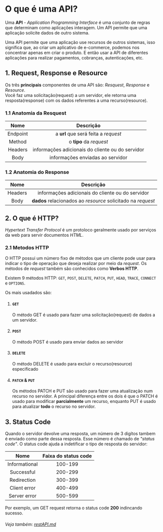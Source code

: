 # O que é uma API?

Uma **API** - _Application Programming Interface_ é uma conjunto de regras que determinam como aplicações interagem. Um API permite que uma aplicação solicite dados de outro sistema.  

Uma API permite que uma aplicação use recursos de outros sistemas, isso significa que, ao criar um aplicativo de e-commerce, podemos nos concentrar apenas em criar o produto. E então usar a API de diferentes aplicações para realizar pagamentos, cobranças, autenticações, etc.  

## 1. Request, Response e Resource

Os três **principais** componentes de uma API são: _Resquest_, _Response_ e _Resource_.  
Você faz uma solicitação(request) a um servidor, ele retorna uma resposta(response) com os dados referentes a uma recurso(resource).

### 1.1 Anatomia da Resquest
Nome | Descrição
:---: | :---: |
Endpoint | a **url** que será feita a _request_
Method | o **tipo** da _request_
Headers | informações adicionais do cliente ou do servidor
Body | informações enviadas ao servidor

### 1.2 Anatomia do Response
Nome | Descrição
:---: | :---: |
Headers | informações adicionais do cliente ou do servidor
Body | **dados** relacionados ao _resource_ solicitado na _request_

## 2. O que é HTTP?

_Hypertext Transfer Protocol_ é um protoloco geralmente usado por serviços da web para servir documentos _HTML_.

### 2.1 Metodos HTTP
O HTTP possui um número fixo de métodos que um cliente pode usar para indicar o tipo de operação que deseja realizar por meio da _request_. Os métodos de _request_ também são conhecidos como **Verbos HTTP**.  
  
Existem 9 métodos HTTP:
`GET`, `POST`, `DELETE`, `PATCH`, `PUT`, `HEAD`, `TRACE`, `CONNECT` e `OPTIONS`.  

Os mais usadados são:

1. #### `GET`
   O método GET é usado para fazer uma solicitação(request) de dados a um servidor.
2. #### `POST`
   O método POST é usado para enviar dados ao servidor
3. #### `DELETE`
   O método DELETE é usado para excluir o recurso(resource) especificado
4. #### `PATCH` & `PUT`
   Os métodos PATCH e PUT são usado para fazer uma atualização num recurso no servidor.
   A principal diferença entre os dois é que o PATCH é usado para modificar **parcialmente** um recurso, enquanto PUT é usado para atualizar **todo** o recurso no servidor.

## 3. Status Code

Quando o servidor devolve uma resposta, um número de 3 digítos tambem é enviado como parte dessa resposta. Esse número é chamado de _"status code"_.
O status code ajuda a indetificar o tipo de resposta do servidor:

Nome | Faixa do status code
:---: | :---: 
Informational | 100-199
Successful | 200-299
Redirection | 300-399
Client error | 400-499
Server error | 500-599

Por exemplo, um GET request retorna o status code **200** indincando sucesso.


###### Veja também: [restAPI.md](./restAPI.md)